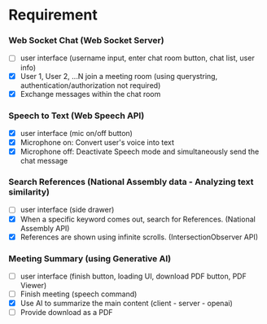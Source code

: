 # Requirement

### Web Socket Chat (Web Socket Server)

- [ ] user interface (username input, enter chat room button, chat list, user info)
- [x] User 1, User 2, ...N join a meeting room (using querystring, authentication/authorization not required)
- [x] Exchange messages within the chat room

### Speech to Text (Web Speech API)

- [x] user interface (mic on/off button)
- [x] Microphone on: Convert user's voice into text
- [x] Microphone off: Deactivate Speech mode and simultaneously send the chat message

### Search References (National Assembly data - Analyzing text similarity)

- [ ] user interface (side drawer)
- [x] When a specific keyword comes out, search for References. (National Assembly API)
- [x] References are shown using infinite scrolls. (IntersectionObserver API)

### Meeting Summary (using Generative AI)

- [ ] user interface (finish button, loading UI, download PDF button, PDF Viewer)
- [ ] Finish meeting (speech command)
- [x] Use AI to summarize the main content (client - server - openai)
- [ ] Provide download as a PDF
